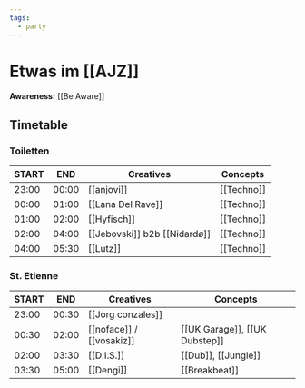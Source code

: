 ```yaml
---
tags:
  - party
---
```

# Etwas im [[AJZ]]

**Awareness:** [[Be Aware]]

## Timetable

### Toiletten

| START | END   | Creatives                  | Concepts    |
|   -   |   -   | -                              | -           |
| 23:00 | 00:00 | [[anjovi]]                     | [[Techno]]      |
| 00:00 | 01:00 | [[Lana Del Rave]]              | [[Techno]]      |
| 01:00 | 02:00 | [[Hyfisch]]                    | [[Techno]]      |
| 02:00 | 04:00 | [[Jebovski]] b2b [[Nidardø]]   | [[Techno]]      |
| 04:00 | 05:30 | [[Lutz]]                       | [[Techno]]      |

### St. Etienne

| START | END   | Creatives                 | Concepts |
|   -   |   -   | -                             | -                      |
| 23:00 | 00:30 | [[Jorg conzales]]             |                        |
| 00:30 | 02:00 | [[noface]] / [[vosakiz]]      | [[UK Garage]], [[UK Dubstep]]  |
| 02:00 | 03:30 | [[D.I.S.]]                    | [[Dub]], [[Jungle]]    |
| 03:30 | 05:00 | [[Dengi]]                     | [[Breakbeat]]          |

